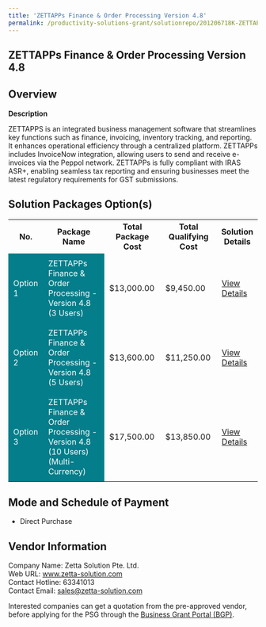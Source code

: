 ```yaml
---
title: 'ZETTAPPs Finance & Order Processing Version 4.8'
permalink: /productivity-solutions-grant/solutionrepo/201206718K-ZETTAPPs-Fnnc-&-Ordr-Procssng-v-48-G
---
```


## ZETTAPPs Finance & Order Processing Version 4.8

## Overview

**Description**

ZETTAPPS is an integrated business management software that streamlines key functions such as finance, invoicing, inventory tracking, and reporting. It enhances operational efficiency through a centralized platform.
ZETTAPPs includes InvoiceNow integration, allowing users to send and receive e-invoices via the Peppol network.
ZETTAPPs is fully compliant with IRAS ASR+, enabling seamless tax reporting and ensuring businesses meet the latest regulatory requirements for GST submissions.

## Solution Packages Option(s)

<table>
<tr>
<th><b>No.</b></th>
<th><b>Package Name</b></th>
<th><b>Total Package Cost</b></th>
<th><b>Total Qualifying Cost</b></th>
<th><b>Solution Details</b></th>
</tr>
<tr>
<td style='padding: 10px; background-color: #037E8A; color: #FFFFFF;'>Option 1</td>
<td style='padding: 10px; background-color: #037E8A; color: #FFFFFF;'>ZETTAPPs Finance & Order Processing - Version 4.8 (3 Users)</td>
<td style='padding: 10px;'>$13,000.00</td>
<td style='padding: 10px;'>$9,450.00</td>
<td style='padding: 10px;'><a href='/images/psg/201206718K_20250056_07082025_Desensitised_Annex3_Part1.pdf' target='_blank'>View Details</a></td>
</tr>
<tr>
<td style='padding: 10px; background-color: #037E8A; color: #FFFFFF;'>Option 2</td>
<td style='padding: 10px; background-color: #037E8A; color: #FFFFFF;'>ZETTAPPs Finance & Order Processing - Version 4.8 (5 Users)</td>
<td style='padding: 10px;'>$13,600.00</td>
<td style='padding: 10px;'>$11,250.00</td>
<td style='padding: 10px;'><a href='/images/psg/201206718K_20250056_07082025_Desensitised_Annex3_Part2.pdf' target='_blank'>View Details</a></td>
</tr>
<tr>
<td style='padding: 10px; background-color: #037E8A; color: #FFFFFF;'>Option 3</td>
<td style='padding: 10px; background-color: #037E8A; color: #FFFFFF;'>ZETTAPPs Finance & Order Processing - Version 4.8 (10 Users) (Multi-Currency)</td>
<td style='padding: 10px;'>$17,500.00</td>
<td style='padding: 10px;'>$13,850.00</td>
<td style='padding: 10px;'><a href='/images/psg/201206718K_20250056_07082025_Desensitised_Annex3_Part3.pdf' target='_blank'>View Details</a></td>
</tr>
</table>

## Mode and Schedule of Payment

 - Direct Purchase

## Vendor Information

 Company Name: Zetta Solution Pte. Ltd.<br>Web URL: www.zetta-solution.com <br>Contact Hotline: 63341013 <br>Contact Email: sales@zetta-solution.com <br>

Interested companies can get a quotation from the pre-approved vendor, before applying for the PSG through the <a href='https://www.businessgrants.gov.sg/' target='_blank' rel='noopener'>Business Grant Portal (BGP)</a>.

<script src="/jquery/resize-tables.js"></script>
